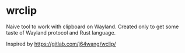 # wrclip

Naive tool to work with clipboard on Wayland.
Created only to get some taste of Wayland protocol and Rust language.

Inspired by https://gitlab.com/j64wang/wclip/
